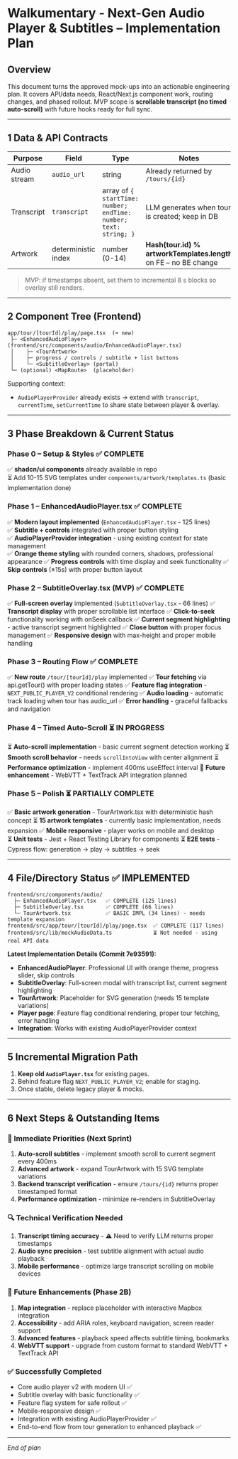 # Walkumentary ‑ Next-Gen Audio Player & Subtitles – Implementation Plan

## Overview
This document turns the approved mock-ups into an actionable engineering plan.  It covers API/data needs, React/Next.js component work, routing changes, and phased rollout.  MVP scope is **scrollable transcript (no timed auto-scroll)** with future hooks ready for full sync.

---

## 1  Data & API Contracts
| Purpose | Field | Type | Notes |
|---------|-------|------|-------|
| Audio stream | `audio_url` | string | Already returned by `/tours/{id}` |
| Transcript | `transcript` | array of `{ startTime: number; endTime: number; text: string; }` | LLM generates when tour is created; keep in DB |
| Artwork | deterministic index | number (0-14) | **Hash(tour.id) % artworkTemplates.length** on FE – no BE change |

> MVP: if timestamps absent, set them to incremental 8 s blocks so overlay still renders.

---

## 2  Component Tree (Frontend)
```
app/tour/[tourId]/play/page.tsx  (➡ new)
 ├─ <EnhancedAudioPlayer>  (frontend/src/components/audio/EnhancedAudioPlayer.tsx)
 │    ├─ <TourArtwork>
 │    ├─ progress / controls / subtitle + list buttons
 │    └─ <SubtitleOverlay> (portal)
 └─ (optional) <MapRoute>  (placeholder)
```
Supporting context:
* `AudioPlayerProvider` already exists → extend with `transcript`, `currentTime`, `setCurrentTime` to share state between player & overlay.

---

## 3  Phase Breakdown & Current Status

### Phase 0 – Setup & Styles ✅ COMPLETE
✅ **shadcn/ui components** already available in repo  
⏳ Add 10-15 SVG templates under `components/artwork/templates.ts` (basic implementation done)

### Phase 1 – EnhancedAudioPlayer.tsx ✅ COMPLETE
✅ **Modern layout implemented** (`EnhancedAudioPlayer.tsx` - 125 lines)  
✅ **Subtitle + controls** integrated with proper button styling  
✅ **AudioPlayerProvider integration** - using existing context for state management  
✅ **Orange theme styling** with rounded corners, shadows, professional appearance
✅ **Progress controls** with time display and seek functionality
✅ **Skip controls** (±15s) with proper button layout

### Phase 2 – SubtitleOverlay.tsx (MVP) ✅ COMPLETE
✅ **Full-screen overlay** implemented (`SubtitleOverlay.tsx` - 66 lines)
✅ **Transcript display** with proper scrollable list interface
✅ **Click-to-seek** functionality working with onSeek callback
✅ **Current segment highlighting** - active transcript segment highlighted
✅ **Close button** with proper focus management
✅ **Responsive design** with max-height and proper mobile handling

### Phase 3 – Routing Flow ✅ COMPLETE  
✅ **New route** `/tour/[tourId]/play` implemented
✅ **Tour fetching** via api.getTour() with proper loading states
✅ **Feature flag integration** - `NEXT_PUBLIC_PLAYER_V2` conditional rendering
✅ **Audio loading** - automatic track loading when tour has audio_url
✅ **Error handling** - graceful fallbacks and navigation

### Phase 4 – Timed Auto-Scroll ⏳ IN PROGRESS
⏳ **Auto-scroll implementation** - basic current segment detection working
⏳ **Smooth scroll behavior** - needs `scrollIntoView` with center alignment
⏳ **Performance optimization** - implement 400ms useEffect interval
🔄 **Future enhancement** - WebVTT + TextTrack API integration planned

### Phase 5 – Polish ⏳ PARTIALLY COMPLETE
✅ **Basic artwork generation** - TourArtwork.tsx with deterministic hash concept
⏳ **15 artwork templates** - currently basic implementation, needs expansion
✅ **Mobile responsive** - player works on mobile and desktop  
⏳ **Unit tests** - Jest + React Testing Library for components
⏳ **E2E tests** - Cypress flow: generation → play → subtitles → seek

---

## 4  File/Directory Status ✅ IMPLEMENTED
```
frontend/src/components/audio/
  ├─ EnhancedAudioPlayer.tsx   ✅ COMPLETE (125 lines)
  ├─ SubtitleOverlay.tsx       ✅ COMPLETE (66 lines)
  └─ TourArtwork.tsx           ✅ BASIC IMPL (34 lines) - needs template expansion
frontend/src/app/tour/[tourId]/play/page.tsx  ✅ COMPLETE (117 lines)
frontend/src/lib/mockAudioData.ts             ⏳ Not needed - using real API data
```

**Latest Implementation Details (Commit 7e93591):**
- **EnhancedAudioPlayer**: Professional UI with orange theme, progress slider, skip controls
- **SubtitleOverlay**: Full-screen modal with transcript list, current segment highlighting
- **TourArtwork**: Placeholder for SVG generation (needs 15 template variations)
- **Player page**: Feature flag conditional rendering, proper tour fetching, error handling
- **Integration**: Works with existing AudioPlayerProvider context

---

## 5  Incremental Migration Path
1. **Keep old `AudioPlayer.tsx`** for existing pages.
2. Behind feature flag `NEXT_PUBLIC_PLAYER_V2`; enable for staging.
3. Once stable, delete legacy player & mocks.

---

## 6  Next Steps & Outstanding Items

### 🎯 Immediate Priorities (Next Sprint)
1. **Auto-scroll subtitles** - implement smooth scroll to current segment every 400ms
2. **Advanced artwork** - expand TourArtwork with 15 SVG template variations  
3. **Backend transcript verification** - ensure `/tours/{id}` returns proper timestamped format
4. **Performance optimization** - minimize re-renders in SubtitleOverlay

### 🔍 Technical Verification Needed
1. **Transcript timing accuracy** - ⚠️ Need to verify LLM returns proper timestamps
2. **Audio sync precision** - test subtitle alignment with actual audio playback
3. **Mobile performance** - optimize large transcript scrolling on mobile devices

### 🚀 Future Enhancements (Phase 2B)
1. **Map integration** - replace placeholder with interactive Mapbox integration
2. **Accessibility** - add ARIA roles, keyboard navigation, screen reader support
3. **Advanced features** - playback speed affects subtitle timing, bookmarks
4. **WebVTT support** - upgrade from custom format to standard WebVTT + TextTrack API

### ✅ Successfully Completed
- Core audio player v2 with modern UI ✅
- Subtitle overlay with basic functionality ✅  
- Feature flag system for safe rollout ✅
- Mobile-responsive design ✅
- Integration with existing AudioPlayerProvider ✅
- End-to-end flow from tour generation to enhanced playback ✅

---

_End of plan_ 